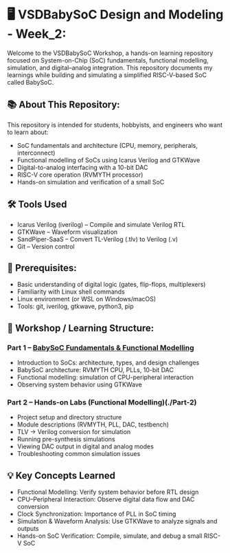 # 🖥️ VSDBabySoC Design and Modeling - Week_2:

Welcome to the VSDBabySoC Workshop, a hands-on learning repository focused on System-on-Chip (SoC) fundamentals, functional modelling, simulation, and digital–analog integration. This repository documents my learnings while building and simulating a simplified RISC-V-based SoC called BabySoC.

## 📚 About This Repository:
This repository is intended for students, hobbyists, and engineers who want to learn about:
- SoC fundamentals and architecture (CPU, memory, peripherals, interconnect)
- Functional modelling of SoCs using Icarus Verilog and GTKWave
- Digital-to-analog interfacing with a 10-bit DAC
- RISC-V core operation (RVMYTH processor)
- Hands-on simulation and verification of a small SoC

## 🛠 Tools Used
- Icarus Verilog (iverilog) – Compile and simulate Verilog RTL
- GTKWave – Waveform visualization
- SandPiper-SaaS – Convert TL-Verilog (.tlv) to Verilog (.v)
- Git – Version control

## 📝 Prerequisites:
- Basic understanding of digital logic (gates, flip-flops, multiplexers)
- Familiarity with Linux shell commands
- Linux environment (or WSL on Windows/macOS)
- Tools: git, iverilog, gtkwave, python3, pip

## 📅 Workshop / Learning Structure:
### Part 1 – [BabySoC Fundamentals & Functional Modelling](./Part-1)
- Introduction to SoCs: architecture, types, and design challenges
- BabySoC architecture: RVMYTH CPU, PLLs, 10-bit DAC
- Functional modelling: simulation of CPU-peripheral interaction
- Observing system behavior using GTKWave

### Part 2 – Hands-on Labs (Functional Modelling)(./Part-2)
- Project setup and directory structure
- Module descriptions (RVMYTH, PLL, DAC, testbench)
- TLV → Verilog conversion for simulation
- Running pre-synthesis simulations
- Viewing DAC output in digital and analog modes
- Troubleshooting common simulation issues

## 💡 Key Concepts Learned
- Functional Modelling: Verify system behavior before RTL design
- CPU–Peripheral Interaction: Observe digital data flow and DAC conversion
- Clock Synchronization: Importance of PLL in SoC timing
- Simulation & Waveform Analysis: Use GTKWave to analyze signals and outputs
- Hands-on SoC Verification: Compile, simulate, and debug a small RISC-V SoC
